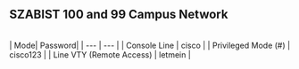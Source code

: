 <h2>SZABIST 100 and 99 Campus Network </h2>
<br>
| Mode| Password|
| --- | --- |
| Console Line | cisco |
| Privileged Mode (#) | cisco123 |
| Line VTY (Remote Access) | letmein |
